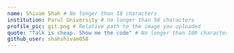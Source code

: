 ```yaml
---
name: Shivam Shah # No longer than 18 characters
institution: Parul University # no longer than 58 characters
profile_pic: git.png # Relative path to the image you uploaded
quote: "Talk is cheap. Show me the code" # No longer than 100 characters
github_user: shahshivam058
---
```

